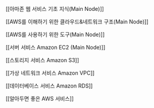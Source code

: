 [[아마존 웹 서비스 기초 지식(Main Node)]]

[[AWS를 이해하기 위한 클라우드&네트워크 구조(Main Node)]]

[[AWS를 사용하기 위한 도구(Main Node)]]

[[서버 서비스 Amazon EC2 (Main Node)]]

[[스토리지 서비스 Amazon S3]]

[[가상 네트워크 서비스 Amazon VPC]]

[[데이터베이스 서비스 Amazon RDS]]

[[알아두면 좋은 AWS 서비스]]


